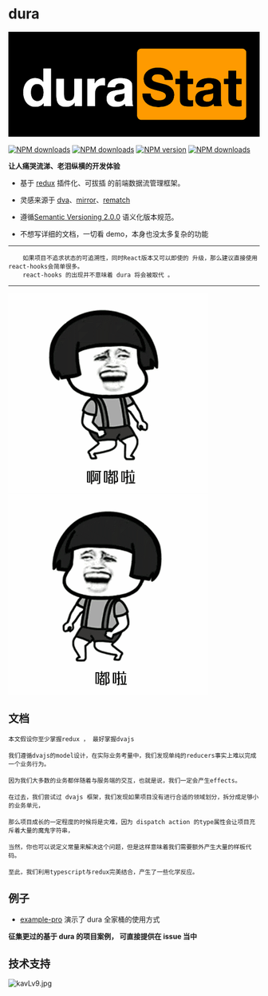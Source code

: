 # dura

<p align="center">
    <img src="image/logo.png">
</p>

[![NPM downloads](https://img.shields.io/github/workflow/status/ityuany/dura/build?logo=github&style=flat-square)](https://www.npmjs.com/package/@dura/react)
[![NPM downloads](https://img.shields.io/github/package-json/dependency-version/ityuany/dura/dev/typescript/master?logo=typescript&style=flat-square)](https://www.npmjs.com/package/@dura/react)
[![NPM version](https://img.shields.io/npm/v/@dura/react.svg?logo=npm&style=flat-square)](https://www.npmjs.com/package/@dura/react)
[![NPM downloads](http://img.shields.io/npm/dm/@dura/react.svg?logo=npm&style=flat-square)](https://www.npmjs.com/package/@dura/react)

**让人痛哭流涕、老泪纵横的开发体验**

- 基于 [redux](https://github.com/reduxjs/redux) 插件化、可拔插 的前端数据流管理框架。

- 灵感来源于 [dva](https://github.com/dvajs/dva)、[mirror](https://github.com/mirrorjs/mirror)、[rematch](https://github.com/rematch/rematch)

- 遵循[Semantic Versioning 2.0.0](https://semver.org/lang/zh-CN/) 语义化版本规范。

- 不想写详细的文档，一切看 demo，本身也没太多复杂的功能

---

        如果项目不追求状态的可追溯性，同时React版本又可以即使的 升级，那么建议直接使用react-hooks会简单很多。
        react-hooks 的出现并不意味着 dura 将会被取代 。

---

![](https://github.com/CN-YUANYU/dura/blob/v2.x/image/timg-l.gif?raw=true) ![](https://github.com/CN-YUANYU/dura/blob/v2.x/image/timg-r.gif?raw=true)

## 文档

    本文假设你至少掌握redux ， 最好掌握dvajs

    我们遵循dvajs的model设计，在实际业务考量中，我们发现单纯的reducers事实上难以完成一个业务行为。

    因为我们大多数的业务都伴随着与服务端的交互，也就是说，我们一定会产生effects。

    在过去，我们尝试过 dvajs 框架，我们发现如果项目没有进行合适的领域划分，拆分成足够小的业务单元，

    那么项目成长的一定程度的时候将是灾难，因为 dispatch action 的type属性会让项目充斥着大量的魔鬼字符串，

    当然，你也可以说定义常量来解决这个问题，但是这样意味着我们需要额外产生大量的样板代码。

    至此，我们利用typescript与redux完美结合，产生了一些化学反应。

## 例子

- [example-pro](https://github.com/CN-YUANYU/dura/tree/master/packages/example-pro) 演示了 dura 全家桶的使用方式

**征集更过的基于 dura 的项目案例， 可直接提供在 issue 当中**

## 技术支持

![kavLv9.jpg](https://s2.ax1x.com/2019/02/11/kavLv9.jpg)
